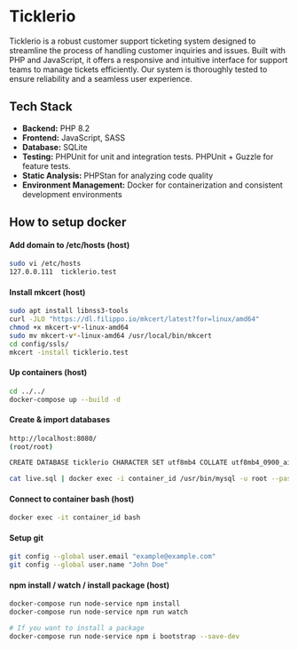 # Ticklerio

Ticklerio is a robust customer support ticketing system designed to streamline the process of handling customer inquiries and issues. Built with PHP and JavaScript, it offers a responsive and intuitive interface for support teams to manage tickets efficiently. Our system is thoroughly tested to ensure reliability and a seamless user experience.

## Tech Stack

- **Backend:** PHP 8.2
- **Frontend:** JavaScript, SASS
- **Database:** SQLite
- **Testing:** PHPUnit for unit and integration tests. PHPUnit + Guzzle for feature tests.
- **Static Analysis:** PHPStan for analyzing code quality
- **Environment Management:** Docker for containerization and consistent development environments

## How to setup docker

#### Add domain to /etc/hosts (host)

```bash
sudo vi /etc/hosts
127.0.0.111  ticklerio.test
```

#### Install mkcert (host)

```bash
sudo apt install libnss3-tools
curl -JLO "https://dl.filippo.io/mkcert/latest?for=linux/amd64"
chmod +x mkcert-v*-linux-amd64
sudo mv mkcert-v*-linux-amd64 /usr/local/bin/mkcert
cd config/ssls/
mkcert -install ticklerio.test
```

#### Up containers (host)

```bash
cd ../../
docker-compose up --build -d
```

#### Create & import databases

```bash
http://localhost:8080/
(root/root)

CREATE DATABASE ticklerio CHARACTER SET utf8mb4 COLLATE utf8mb4_0900_ai_ci;

cat live.sql | docker exec -i container_id /usr/bin/mysql -u root --password=root ticklerio
```

#### Connect to container bash (host)

```bash
docker exec -it container_id bash
```

#### Setup git

```bash
git config --global user.email "example@example.com"
git config --global user.name "John Doe"
```

#### npm install / watch / install package (host)

```bash
docker-compose run node-service npm install
docker-compose run node-service npm run watch

# If you want to install a package
docker-compose run node-service npm i bootstrap --save-dev
```
